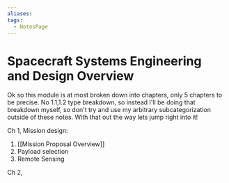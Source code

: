 ```yaml
---
aliases: 
tags:
  - NotesPage
---
```


# Spacecraft Systems Engineering and Design Overview

Ok so this module is at most broken down into chapters, only 5 chapters to be precise. No 1.1,1.2 type breakdown, so instead I'll be doing that breakdown myself, so don't try and use my arbitrary subcategorization outside of these notes. With that out the way lets jump right into it!

Ch 1, Mission design:
1) [[Mission Proposal Overview]]
2) Payload selection
3) Remote Sensing

Ch 2, 
